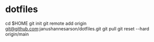 # dotfiles
cd $HOME
git init
git remote add origin git@github.com:janushannesarson/dotfiles.git
git pull
git reset --hard origin/main

